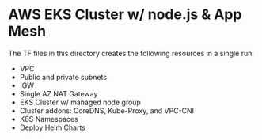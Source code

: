 # AWS EKS Cluster w/ node.js & App Mesh

The TF files in this directory creates the following resources in a single run:

* VPC
* Public and private subnets
* IGW
* Single AZ NAT Gateway
* EKS Cluster w/ managed node group
* Cluster addons: CoreDNS, Kube-Proxy, and VPC-CNI
* K8S Namespaces
* Deploy Helm Charts